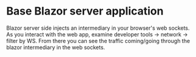# Base Blazor server application

Blazor server side injects an intermediary in your browser's web sockets. As you interact
with the web app, examine developer tools -> network -> filter by WS. From there you can
see the traffic coming/going through the blazor intermediary in the web sockets.
